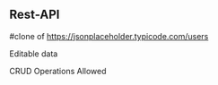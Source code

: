 ## Rest-API
#clone of
https://jsonplaceholder.typicode.com/users

Editable data

CRUD Operations Allowed
